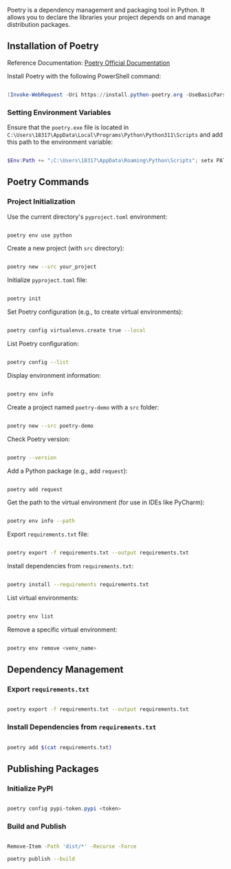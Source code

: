   Poetry is a dependency management and packaging tool in Python. It allows you to declare the libraries your project depends on and manage distribution packages.

  

## Installation of Poetry

  

Reference Documentation: [Poetry Official Documentation](https://python-poetry.org/docs/)

  

Install Poetry with the following PowerShell command:

  

```powershell

(Invoke-WebRequest -Uri https://install.python-poetry.org -UseBasicParsing).Content | python -

```

  

### Setting Environment Variables

  

Ensure that the `poetry.exe` file is located in `C:\Users\18317\AppData\Local\Programs\Python\Python311\Scripts` and add this path to the environment variable:

  

```powershell

$Env:Path += ";C:\Users\18317\AppData\Roaming\Python\Scripts"; setx PATH "$Env:Path"

```

  

## Poetry Commands

  

### Project Initialization

  

Use the current directory's `pyproject.toml` environment:

  

```bash

poetry env use python

```

  

Create a new project (with `src` directory):

  

```bash

poetry new --src your_project

```

  

Initialize `pyproject.toml` file:

  

```bash

poetry init

```

  

Set Poetry configuration (e.g., to create virtual environments):

  

```bash

poetry config virtualenvs.create true --local

```

  

List Poetry configuration:

  

```bash

poetry config --list

```

  

Display environment information:

  

```bash

poetry env info

```

  

Create a project named `poetry-demo` with a `src` folder:

  

```bash

poetry new --src poetry-demo

```

  

Check Poetry version:

  

```bash

poetry --version

```

  

Add a Python package (e.g., add `request`):

  

```bash

poetry add request

```

  

Get the path to the virtual environment (for use in IDEs like PyCharm):

  

```bash

poetry env info --path

```

  

Export `requirements.txt` file:

  

```bash

poetry export -f requirements.txt --output requirements.txt

```

  

Install dependencies from `requirements.txt`:

  

```bash

poetry install --requirements requirements.txt

```

  

List virtual environments:

  

```bash

poetry env list

```

  

Remove a specific virtual environment:

  

```bash

poetry env remove <venv_name>

```

  

## Dependency Management

  

### Export `requirements.txt`

  

```bash

poetry export -f requirements.txt --output requirements.txt

```

  

### Install Dependencies from `requirements.txt`

  

```bash

poetry add $(cat requirements.txt)

```

  

## Publishing Packages

  

### Initialize PyPI

  

```powershell

poetry config pypi-token.pypi <token>

```

  

### Build and Publish

  

```bash

Remove-Item -Path 'dist/*' -Recurse -Force

poetry publish --build

```